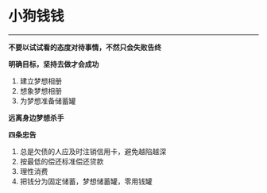 # 小狗钱钱
---

**不要以试试看的态度对待事情，不然只会失败告终**

**明确目标，坚持去做才会成功**
 1. 建立梦想相册
 2. 想象梦想相册
 3. 为梦想准备储蓄罐

**远离身边梦想杀手**

**四条忠告**
 1. 总是欠债的人应及时注销信用卡，避免越陷越深
 2. 按最低的偿还标准偿还贷款
 3. 理性消费
 4. 把钱分为固定储蓄，梦想储蓄罐，零用钱罐